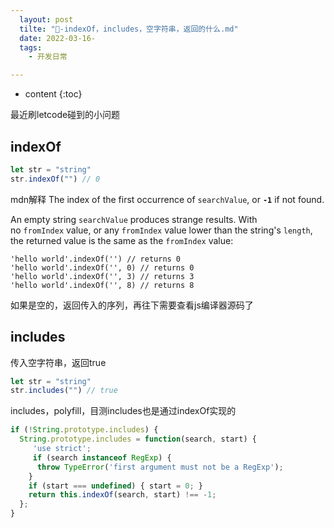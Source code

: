 ```yaml
---
  layout: post
  tilte: "🦕-indexOf，includes，空字符串，返回的什么.md"
  date: 2022-03-16-
  tags: 
    - 开发日常

---
```



* content
{:toc}


最近刷letcode碰到的小问题

## indexOf

```js
let str = "string"
str.indexOf("") // 0
```
mdn解释
The index of the first occurrence of `searchValue`, or **`-1`** if not found.

An empty string `searchValue` produces strange results. With no `fromIndex` value, or any `fromIndex` value lower than the string's `length`, the returned value is the same as the `fromIndex` value:

```
'hello world'.indexOf('') // returns 0
'hello world'.indexOf('', 0) // returns 0
'hello world'.indexOf('', 3) // returns 3
'hello world'.indexOf('', 8) // returns 8
```

如果是空的，返回传入的序列，再往下需要查看js编译器源码了

## includes
传入空字符串，返回true

```js
let str = "string"
str.includes("") // true
```
includes，polyfill，目测includes也是通过indexOf实现的

```js
if (!String.prototype.includes) {
  String.prototype.includes = function(search, start) {
     'use strict';
     if (search instanceof RegExp) {
      throw TypeError('first argument must not be a RegExp');
    }
    if (start === undefined) { start = 0; }
    return this.indexOf(search, start) !== -1;
  };
}
```
